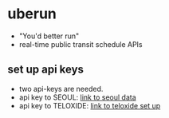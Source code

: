 # uberun
- "You'd better run"
- real-time public transit schedule APIs
## set up api keys
- two api-keys are needed.
- api key to SEOUL: [link to seoul data](https://data.seoul.go.kr/dataList/OA-12764/F/1/datasetView.do)
- api key to TELOXIDE: [link to teloxide set up](https://github.com/teloxide/teloxide)
